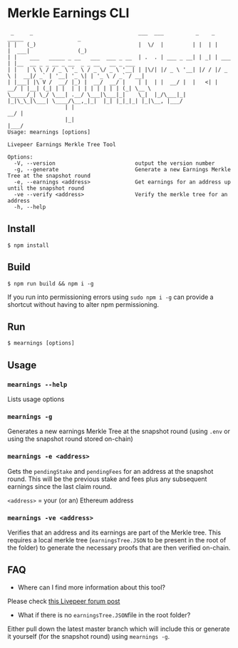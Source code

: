 # Merkle Earnings CLI

```
 _     _                                 ___  ___          _    _        _____                 _
| |   (_)                                |  \/  |         | |  | |      |  ___|               (_)
| |    ___   _____ _ __   ___  ___ _ __  | .  . | ___ _ __| | _| | ___  | |__  __ _ _ __ _ __  _ _ __   __ _ ___
| |   | \ \ / / _ \ '_ \ / _ \/ _ \ '__| | |\/| |/ _ \ '__| |/ / |/ _ \ |  __|/ _` | '__| '_ \| | '_ \ / _` / __|
| |___| |\ V /  __/ |_) |  __/  __/ |    | |  | |  __/ |  |   <| |  __/ | |__| (_| | |  | | | | | | | | (_| \__ \
\_____/_| \_/ \___| .__/ \___|\___|_|    \_|  |_/\___|_|  |_|\_\_|\___| \____/\__,_|_|  |_| |_|_|_| |_|\__, |___/
                  | |                                                                                   __/ |
                  |_|                                                                                  |___/
Usage: mearnings [options]

Livepeer Earnings Merkle Tree Tool

Options:
  -V, --version                         output the version number
  -g, --generate                        Generate a new Earnings Merkle Tree at the snapshot round
  -e, --earnings <address>              Get earnings for an address up until the snapshot round
  -ve --verify <address>                Verify the merkle tree for an address
  -h, --help
```

## Install

```
$ npm install
```

## Build

```
$ npm run build && npm i -g
```

If you run into permissioning errors using `sudo npm i -g` can provide a shortcut without having to alter npm permissioning.

## Run 
```
$ mearnings [options]
```

## Usage 

### `mearnings --help` 

Lists usage options 

### `mearnings -g`

Generates a new earnings Merkle Tree at the snapshot round (using `.env` or using the snapshot round stored on-chain)

### `mearnings -e <address>`

Gets the `pendingStake` and `pendingFees` for an address at the snapshot round. This will be the previous stake and fees plus any subsequent earnings since the last claim round. 

`<address>` = your (or an) Ethereum address

### `mearnings -ve <address>`

Verifies that an address and its earnings are part of the Merkle tree. This requires a local merkle tree (`earningsTree.JSON` to be present in the root of the folder) to generate the necessary proofs that are then verified on-chain. 

## FAQ 

- Where can I find more information about this tool? 

Please check [this Livepeer forum post](https://forum.livepeer.org/t/lip-52-verify-the-snapshot-for-yourself/1153)

- What if there is no `earningsTree.JSON`file in the root folder? 

Either pull down the latest master branch which will include this or generate it yourself (for the snapshot round) using `mearnings -g`. 
